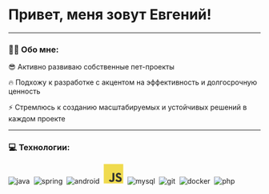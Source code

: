 # Привет, меня зовут Евгений!

---

### :man_technologist: Обо мне:

😎 Активно развиваю собственные пет-проекты

🔥 Подхожу к разработке с акцентом на эффективность и долгосрочную ценность

⚡ Стремлюсь к созданию масштабируемых и устойчивых решений в каждом проекте

---

### 💻 Технологии:

<div>
  <img src="https://github.com/StuffCod3/StuffCod3/blob/main/java (1).png" title="java" alt="java" width="40" height="40"/>&nbsp
  <img src="https://github.com/StuffCod3/StuffCod3/blob/main/spring.svg" title="spring" alt="spring" width="40" height="40"/>&nbsp
  <img src="https://developer.android.com/static/studio/images/android-studio-stable.svg" title="android" alt="android" width="40" height="40"/>&nbsp
  <img src="https://github.com/devicons/devicon/blob/master/icons/javascript/javascript-original.svg" title="javascript" alt="javascript" width="40" height="40"/>&nbsp
  <img src="https://github.com/StuffCod3/StuffCod3/blob/main/mysql.png" title="mysql" alt="mysql" width="40" height="40"/>&nbsp;
  <img src="https://github.com/StuffCod3/StuffCod3/blob/main/git.png" title="git" alt="git" width="40" height="40"/>&nbsp
  <img src="https://github.com/StuffCod3/StuffCod3/blob/main/docker.png" title="docker" alt="docker" width="40" height="40"/>&nbsp
  <img src="https://github.com/StuffCod3/StuffCod3/blob/main/php.svg" title="php" alt="php" width="40" height="40"/>&nbsp
</div>

